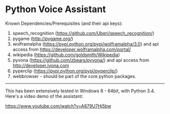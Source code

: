 # Python Voice Assistant

Known Dependencies/Prerequisites (and their api keys):

1. speech_recognition (https://github.com/Uberi/speech_recognition/)
2. pygame (http://pygame.org/)
3. wolframalpha (https://pypi.python.org/pypi/wolframalpha/3.0) and api access from https://developer.wolframalpha.com/portal/
4. wikipedia (https://github.com/goldsmith/Wikipedia)
5. pyvona (https://github.com/zbears/pyvona/) and api access from http://developer.ivona.com
6. pyperclip (https://pypi.python.org/pypi/pyperclip/)
7. webbrowser - should be part of the core python packages. 
___
This has been extensively tested in Windows 8 - 64bit, with Python 3.4. Here's a video demo of the assistant:

https://www.youtube.com/watch?v=A879U7Hj5bw

